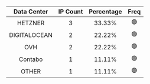 | Data Center | IP Count | Percentage | Freq |
|:------------:|:--------:|:-----------:|:-----:|
| HETZNER | 3 | 33.33% | 🟢 |
| DIGITALOCEAN | 2 | 22.22% | 🟢 |
| OVH | 2 | 22.22% | 🟢 |
| Contabo | 1 | 11.11% | 🟢 |
| OTHER | 1 | 11.11% | 🟢 |